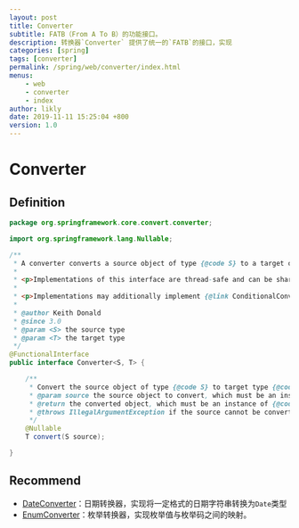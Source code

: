 ```yaml
---
layout: post
title: Converter
subtitle: FATB（From A To B）的功能接口。
description: 转换器`Converter` 提供了统一的`FATB`的接口，实现
categories: [spring]
tags: [converter]
permalink: /spring/web/converter/index.html
menus:
    - web
    - converter
    - index
author: likly
date: 2019-11-11 15:25:04 +800
version: 1.0
---
```


# Converter


## Definition

```java
package org.springframework.core.convert.converter;

import org.springframework.lang.Nullable;

/**
 * A converter converts a source object of type {@code S} to a target of type {@code T}.
 *
 * <p>Implementations of this interface are thread-safe and can be shared.
 *
 * <p>Implementations may additionally implement {@link ConditionalConverter}.
 *
 * @author Keith Donald
 * @since 3.0
 * @param <S> the source type
 * @param <T> the target type
 */
@FunctionalInterface
public interface Converter<S, T> {

	/**
	 * Convert the source object of type {@code S} to target type {@code T}.
	 * @param source the source object to convert, which must be an instance of {@code S} (never {@code null})
	 * @return the converted object, which must be an instance of {@code T} (potentially {@code null})
	 * @throws IllegalArgumentException if the source cannot be converted to the desired target type
	 */
	@Nullable
	T convert(S source);

}

```

## Recommend

* [DateConverter](date-converter.md)：日期转换器，实现将一定格式的日期字符串转换为`Date`类型
* [EnumConverter](enum-converter.md)：枚举转换器，实现枚举值与枚举码之间的映射。